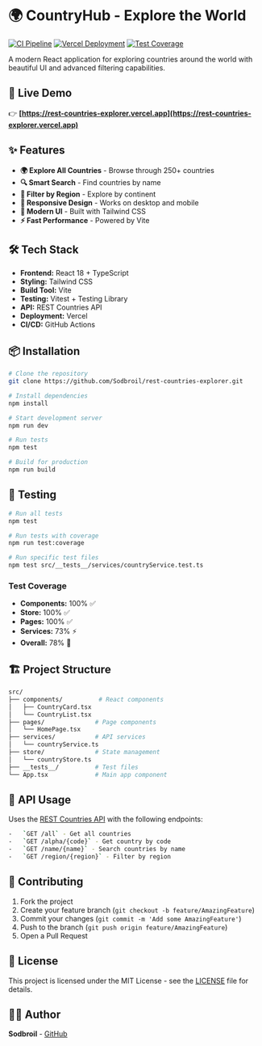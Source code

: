 # 🌍 CountryHub - Explore the World

[![CI Pipeline](https://github.com/Sodbroil/rest-countries-explorer/actions/workflows/ci.yml/badge.svg)](https://github.com/Sodbroil/rest-countries-explorer/actions/workflows/ci.yml)
[![Vercel Deployment](https://img.shields.io/badge/Deployed%20on-Vercel-black?logo=vercel)](https://rest-countries-explorer.vercel.app)
[![Test Coverage](https://img.shields.io/badge/Coverage-78%25-brightgreen)](https://github.com/Sodbroil/rest-countries-explorer/actions)

A modern React application for exploring countries around the world with beautiful UI and advanced filtering capabilities.

## 🚀 Live Demo

👉 **[https://rest-countries-explorer.vercel.app](https://rest-countries-explorer.vercel.app)**

## ✨ Features

- **🌍 Explore All Countries** - Browse through 250+ countries
- **🔍 Smart Search** - Find countries by name
- **📍 Filter by Region** - Explore by continent
- **📱 Responsive Design** - Works on desktop and mobile
- **🎨 Modern UI** - Built with Tailwind CSS
- **⚡ Fast Performance** - Powered by Vite

## 🛠 Tech Stack

- **Frontend:** React 18 + TypeScript
- **Styling:** Tailwind CSS
- **Build Tool:** Vite
- **Testing:** Vitest + Testing Library
- **API:** REST Countries API
- **Deployment:** Vercel
- **CI/CD:** GitHub Actions

## 📦 Installation

```bash
# Clone the repository
git clone https://github.com/Sodbroil/rest-countries-explorer.git

# Install dependencies
npm install

# Start development server
npm run dev

# Run tests
npm test

# Build for production
npm run build
```

## 🧪 Testing

```bash
# Run all tests
npm test

# Run tests with coverage
npm run test:coverage

# Run specific test files
npm test src/__tests__/services/countryService.test.ts
```

### Test Coverage

-   **Components:** 100% ✅
-   **Store:** 100% ✅
-   **Pages:** 100% ✅
-   **Services:** 73% ⚡
-   **Overall:** 78% 🎯
    

## 🏗 Project Structure

```bash
src/
├── components/          # React components
│   ├── CountryCard.tsx
│   └── CountryList.tsx
├── pages/              # Page components
│   └── HomePage.tsx
├── services/           # API services
│   └── countryService.ts
├── store/              # State management
│   └── countryStore.ts
├── __tests__/          # Test files
└── App.tsx             # Main app component
```

## 🔧 API Usage

Uses the [REST Countries API](https://restcountries.com/) with the following endpoints:

```bash
-   `GET /all` - Get all countries
-   `GET /alpha/{code}` - Get country by code
-   `GET /name/{name}` - Search countries by name
-   `GET /region/{region}` - Filter by region
```

## 🤝 Contributing

1.  Fork the project
2.  Create your feature branch (`git checkout -b feature/AmazingFeature`)
3.  Commit your changes (`git commit -m 'Add some AmazingFeature'`)
4.  Push to the branch (`git push origin feature/AmazingFeature`)
5.  Open a Pull Request
    
## 📄 License

This project is licensed under the MIT License - see the [LICENSE](https://license/) file for details.

## 👨‍💻 Author

**Sodbroil** - [GitHub](https://github.com/Sodbroil)